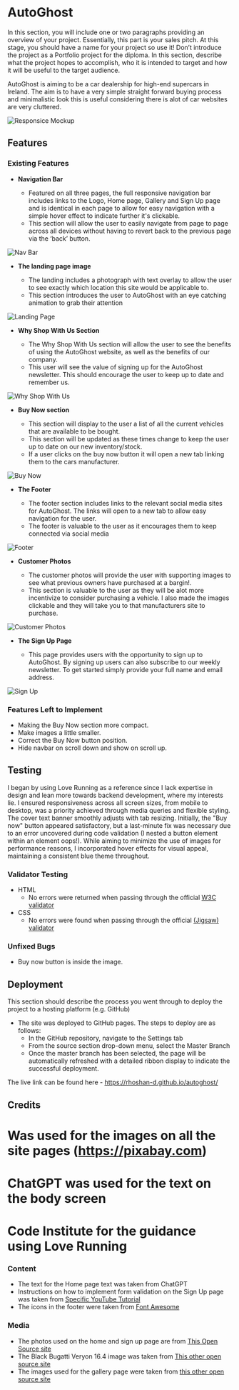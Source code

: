 # AutoGhost

In this section, you will include one or two paragraphs providing an overview of your project. Essentially, this part is your sales pitch. At this stage, you should have a name for your project so use it! Don’t introduce the project as a Portfolio project for the diploma. In this section, describe what the project hopes to accomplish, who it is intended to target and how it will be useful to the target audience. 

AutoGhost is aiming to be a car dealership for high-end supercars in Ireland. The aim is to have a very simple straight forward buying process and minimalistic look this is useful considering there is alot of car websites are very cluttered.

![Responsice Mockup](https://github.com/rhoshan-d/autoghost/blob/main/readme_assets/autoghost_mockup.png)

## Features

### Existing Features

- __Navigation Bar__

  - Featured on all three pages, the full responsive navigation bar includes links to the Logo, Home page, Gallery and Sign Up page and is identical in each page to allow for easy navigation with a simple hover effect to indicate further it's clickable.
  - This section will allow the user to easily navigate from page to page across all devices without having to revert back to the previous page via the ‘back’ button. 

![Nav Bar](https://github.com/rhoshan-d/autoghost/blob/main/readme_assets/autoghost_nav.png)

- __The landing page image__

  - The landing includes a photograph with text overlay to allow the user to see exactly which location this site would be applicable to. 
  - This section introduces the user to AutoGhost with an eye catching animation to grab their attention

![Landing Page](https://github.com/rhoshan-d/autoghost/blob/main/readme_assets/autoghost_landing.png)

- __Why Shop With Us Section__

  - The Why Shop With Us section will allow the user to see the benefits of using the AutoGhost website, as well as the benefits of our company. 
  - This user will see the value of signing up for the AutoGhost newsletter. This should encourage the user to keep up to date and remember us. 

![Why Shop With Us](https://github.com/rhoshan-d/autoghost/blob/main/readme_assets/autoghost_why_shop.png)

- __Buy Now section__

  - This section will display to the user a list of all the current vehicles that are available to be bought. 
  - This section will be updated as these times change to keep the user up to date on our new inventory/stock. 
  - If a user clicks on the buy now button it will open a new tab linking them to the cars manufacturer.

![Buy Now](https://github.com/rhoshan-d/autoghost/blob/main/readme_assets/autoghost_buy_now.png)

- __The Footer__ 

  - The footer section includes links to the relevant social media sites for AutoGhost. The links will open to a new tab to allow easy navigation for the user. 
  - The footer is valuable to the user as it encourages them to keep connected via social media

![Footer](https://github.com/rhoshan-d/autoghost/blob/main/readme_assets/autoghost_footer.png)

- __Customer Photos__

  - The customer photos will provide the user with supporting images to see what previous owners have purchased at a bargin!. 
  - This section is valuable to the user as they will be alot more incentivize to consider purchasing a vehicle. I also made the images clickable and they will take you to that manufacturers site to purchase.

![Customer Photos](https://github.com/rhoshan-d/autoghost/blob/main/readme_assets/autoghost_customer_photos.png)

- __The Sign Up Page__

  - This page provides users with the opportunity to sign up to AutoGhost. By signing up users can also subscribe to our weekly newsletter. To get started simply provide your full name and email address.

![Sign Up](https://github.com/rhoshan-d/autoghost/blob/main/readme_assets/autoghost_signup.png)


### Features Left to Implement

- Making the Buy Now section more compact.
- Make images a little smaller.
- Correct the Buy Now button position.
- Hide navbar on scroll down and show on scroll up.

## Testing 

I began by using Love Running as a reference since I lack expertise in design and lean more towards backend development, where my interests lie. I ensured responsiveness across all screen sizes, from mobile to desktop, was a priority achieved through media queries and flexible styling. The cover text banner smoothly adjusts with tab resizing. Initially, the "Buy now" button appeared satisfactory, but a last-minute fix was necessary due to an error uncovered during code validation (I nested a button element within an <a> element oops!). While aiming to minimize the use of images for performance reasons, I incorporated hover effects for visual appeal, maintaining a consistent blue theme throughout.

### Validator Testing 

- HTML
  - No errors were returned when passing through the official [W3C validator](/readme_assets/autoghost_validator_html.png)
- CSS
  - No errors were found when passing through the official [(Jigsaw) validator](/readme_assets/autoghost_validator_css.png)

### Unfixed Bugs

- Buy now button is inside the image.

## Deployment

This section should describe the process you went through to deploy the project to a hosting platform (e.g. GitHub) 

- The site was deployed to GitHub pages. The steps to deploy are as follows: 
  - In the GitHub repository, navigate to the Settings tab 
  - From the source section drop-down menu, select the Master Branch
  - Once the master branch has been selected, the page will be automatically refreshed with a detailed ribbon display to indicate the successful deployment. 

The live link can be found here - https://rhoshan-d.github.io/autoghost/ 


## Credits 

# Was used for the images on all the site pages (https://pixabay.com)
# ChatGPT was used for the text on the body screen 
# Code Institute for the guidance using Love Running

### Content 

- The text for the Home page text was taken from ChatGPT
- Instructions on how to implement form validation on the Sign Up page was taken from [Specific YouTube Tutorial](https://www.youtube.com/)
- The icons in the footer were taken from [Font Awesome](https://fontawesome.com/)

### Media

- The photos used on the home and sign up page are from [This Open Source site](https://pixabay.com)
- The Black Bugatti Veryon 16.4 image was taken from [This other open source site](https://www.google.com/url?sa=i&url=https%3A%2F%2Fen.wikipedia.org%2Fwiki%2FBugatti_Veyron&psig=AOvVaw09uOvEIkzJ3_RetyvzcybE&ust=1709961480153000&source=images&cd=vfe&opi=89978449&ved=0CBMQjRxqFwoTCMjjoof144QDFQAAAAAdAAAAABAD)
- The images used for the gallery page were taken from [this other open source site](https://pixabay.com)
